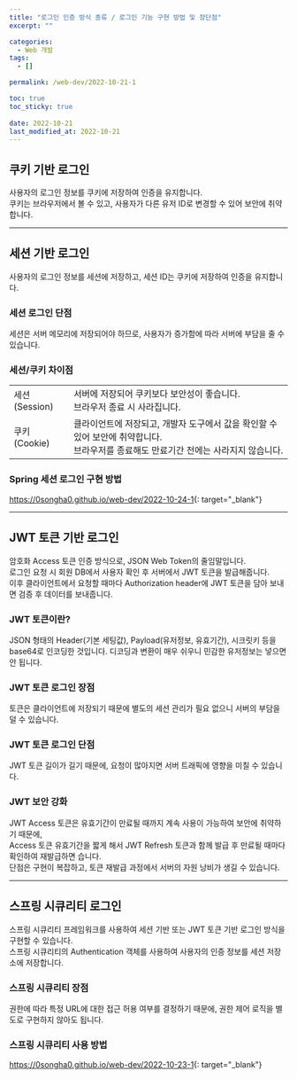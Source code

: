 ```yaml
---
title: "로그인 인증 방식 종류 / 로그인 기능 구현 방법 및 장단점"
excerpt: ""

categories:
  - Web 개발
tags:
  - []

permalink: /web-dev/2022-10-21-1

toc: true
toc_sticky: true
 
date: 2022-10-21
last_modified_at: 2022-10-21
---
```


## 쿠키 기반 로그인

사용자의 로그인 정보를 쿠키에 저장하여 인증을 유지합니다.  
쿠키는 브라우저에서 볼 수 있고, 사용자가 다른 유저 ID로 변경할 수 있어 보안에 취약합니다.

---

## 세션 기반 로그인

사용자의 로그인 정보를 세션에 저장하고, 세션 ID는 쿠키에 저장하여 인증을 유지합니다.  

### 세션 로그인 단점
세션은 서버 메모리에 저장되어야 하므로, 사용자가 증가함에 따라 서버에 부담을 줄 수 있습니다.

### 세션/쿠키 차이점
<table class="table_2_left">
    <tbody>
    <tr>
        <td>세션(Session)</td>
        <td>서버에 저장되어 쿠키보다 보안성이 좋습니다.<br>브라우저 종료 시 사라집니다.</td>
    </tr>
    <tr>
        <td>쿠키(Cookie)</td>
        <td>클라이언트에 저장되고, 개발자 도구에서 값을 확인할 수 있어 보안에 취약합니다.<br>브라우저를 종료해도 만료기간 전에는 사라지지 않습니다.</td>
    </tr>
    </tbody>
</table>

### Spring 세션 로그인 구현 방법
<https://0songha0.github.io/web-dev/2022-10-24-1>{: target="_blank"}

---

## JWT 토큰 기반 로그인

암호화 Access 토큰 인증 방식으로, JSON Web Token의 줄임말입니다.  
로그인 요청 시 회원 DB에서 사용자 확인 후 서버에서 JWT 토큰을 발급해줍니다.  
이후 클라이언트에서 요청할 때마다 Authorization header에 JWT 토큰을 담아 보내면 검증 후 데이터를 보내줍니다.

### JWT 토큰이란?
JSON 형태의 Header(기본 세팅값), Payload(유저정보, 유효기간), 시크릿키 등을 base64로 인코딩한 것입니다.
디코딩과 변환이 매우 쉬우니 민감한 유저정보는 넣으면 안 됩니다.

### JWT 토큰 로그인 장점
토큰은 클라이언트에 저장되기 때문에 별도의 세션 관리가 필요 없으니 서버의 부담을 덜 수 있습니다.

### JWT 토큰 로그인 단점
JWT 토큰 길이가 길기 때문에, 요청이 많아지면 서버 트래픽에 영향을 미칠 수 있습니다.

### JWT 보안 강화
JWT Access 토큰은 유효기간이 만료될 때까지 계속 사용이 가능하여 보안에 취약하기 때문에,  
Access 토큰 유효기간을 짧게 해서 JWT Refresh 토큰과 함께 발급 후 만료될 때마다 확인하여 재발급하면 습니다.  
단점은 구현이 복잡하고, 토큰 재발급 과정에서 서버의 자원 낭비가 생길 수 있습니다.

---

## 스프링 시큐리티 로그인

스프링 시큐리티 프레임워크를 사용하여 세션 기반 또는 JWT 토큰 기반 로그인 방식을 구현할 수 있습니다.  
스프링 시큐리티의 Authentication 객체를 사용하여 사용자의 인증 정보를 세션 저장소에 저장합니다.

### 스프링 시큐리티 장점
권한에 따라 특정 URL에 대한 접근 허용 여부를 결정하기 때문에, 권한 제어 로직을 별도로 구현하지 않아도 됩니다.

### 스프링 시큐리티 사용 방법
<https://0songha0.github.io/web-dev/2022-10-23-1>{: target="_blank"}

